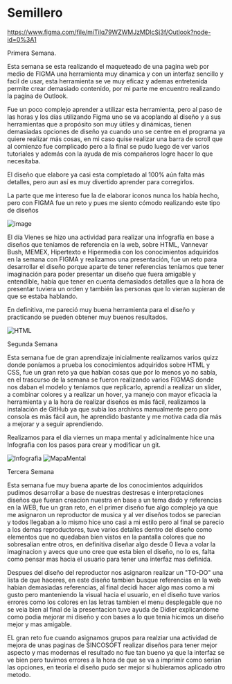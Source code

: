 # Semillero
https://www.figma.com/file/miTilq79WZWMJzMDIcSj3f/Outlook?node-id=0%3A1

Primera Semana.

Esta semana se esta realizando el maqueteado de una pagina web por medio de FIGMA una herramienta muy dinamica y con un interfaz sencillo y facil de usar, esta herramienta se ve muy eficaz y ademas entretenida permite crear demasiado contenido, por mi parte me encuentro realizando la pagina de Outlook.

Fue un poco complejo aprender a utilizar esta herramienta, pero al paso de las horas y los días utilizando Figma uno se va acoplando al diseño y a sus herramientas que a propósito son muy útiles y dinámicas, tienen demasiadas opciones de diseño ya cuando uno se centre en el programa ya quiere realizar más cosas, en mi caso quise realizar una barra de scroll que al comienzo fue complicado pero a la final se pudo luego de ver varios tutoriales y además con la ayuda de mis compañeros logre hacer lo que necesitaba. 

El diseño que elabore ya casi esta completado al 100% aún falta más detalles, pero aun así es muy divertido aprender para corregirlos.  

La parte que me intereso fue la de elaborar iconos nunca los había hecho, pero con FIGMA fue un reto y pues me siento cómodo realizando este tipo de diseños 


![image](https://user-images.githubusercontent.com/87336609/125868733-60f06089-fb93-486c-b8df-3f32d5f9bce7.png)

El día Vienes se hizo una actividad para realizar una infografía en base a diseños que teníamos de referencia en la web, sobre HTML, Vannevar Bush, MEMEX, Hipertexto e Hipermedia  con los conocimientos adquiridos en la semana con FIGMA y realizamos una presentación, fue un reto para desarrollar el diseño porque aparte de tener referencias teníamos que tener imaginación para poder presentar un diseño que fuera amigable y entendible, había que tener en cuenta demasiados detalles que a la hora de presentar tuviera un orden y también las personas que lo vieran supieran de que se estaba hablando. 

  
En definitiva, me pareció muy buena herramienta para el diseño y practicando se pueden obtener muy buenos resultados. 

![HTML](https://user-images.githubusercontent.com/87336609/126039156-4810c943-4e6f-42df-9bc9-32bae1270135.png)

Segunda Semana

Esta semana fue de gran aprendizaje inicialmente realizamos varios quizz donde poníamos a prueba los conocimientos adquiridos sobre HTML y CSS, fue un gran reto ya que habían cosas que por lo menos yo no sabía, en el trascurso de la semana se fueron realizando varios FIGMAS donde nos daban el modelo y teníamos que replicarlo, aprendí a realizar un slider, a combinar colores y a realizar un hover, ya manejo con mayor eficacia la herramienta y a la hora de realizar diseños es más fácil, realizamos la instalación de GitHub ya que subía los archivos manualmente pero por consola es más fácil aun, he aprendido bastante y me motiva cada día más a mejorar y a seguir aprendiendo. 

Realizamos para el dia viernes un mapa mental y adicinalmente hice una Infografia con los pasos para crear y modificar un git.

![Infografia](https://user-images.githubusercontent.com/87336609/126843901-3594d171-d51b-4269-ad3f-3eac3f60cf8b.png)
![MapaMental](https://user-images.githubusercontent.com/87336609/126843903-9e0a7ca5-4da7-4450-b56e-8a82c42fe80a.png)

Tercera Semana

Esta semana fue muy buena aparte de los conocimientos adquiridos pudimos desarrollar a base de nuestras destresas e interpretaciones diseños que fueran creacion nuestra en base a un tema dado y referencias en la WEB, fue un gran reto, en el primer diseño fue algo complejo ya que me asignaron un reproductor de musica y al ver diseños todos se parecian y todos llegaban a lo mismo hice uno casi a mi estilo pero al final se parecio a los demas reproductores, tuve varios detalles dentro del diseño como elementos que no quedaban bien vistos en la pantalla colores que no sobresalian entre otros, en definitiva diseñar algo desde 0 lleva a volar la imaginacion y avecs que uno cree que esta bien el diseño, no lo es, falta como pensar mas hacia el usuario para tener una interfaz mas definida.

Despues del diseño del reproductor nos asignaron realizar un "TO-DO" una lista de que haceres, en este diseño tambien busque referencias en la web habian demasiadas referencias, al final decidi hacer algo mas como a mi gusto pero manteniendo la visual hacia el usuario, en el diseño tuve varios errores como los colores en las letras tambien el menu desplegable que no se veia bien al final de la presentacion tuve ayuda de Didier explicandome como podia mejorar mi diseño y con bases a lo que tenia hicimos un diseño mejor y mas amigable.




EL gran reto fue cuando asignamos grupos para realziar una actividad de mejora de unas paginas de SINCOSOFT realizar diseños para tener mejor aspecto y mas modernas el resultado no fue tan bueno ya que la interfaz se ve bien pero tuvimos errores a la hora de que se va a imprimir como serian las opciones, en teoria el diseño pudo ser mejor si hubieramos aplicado otro metodo.





